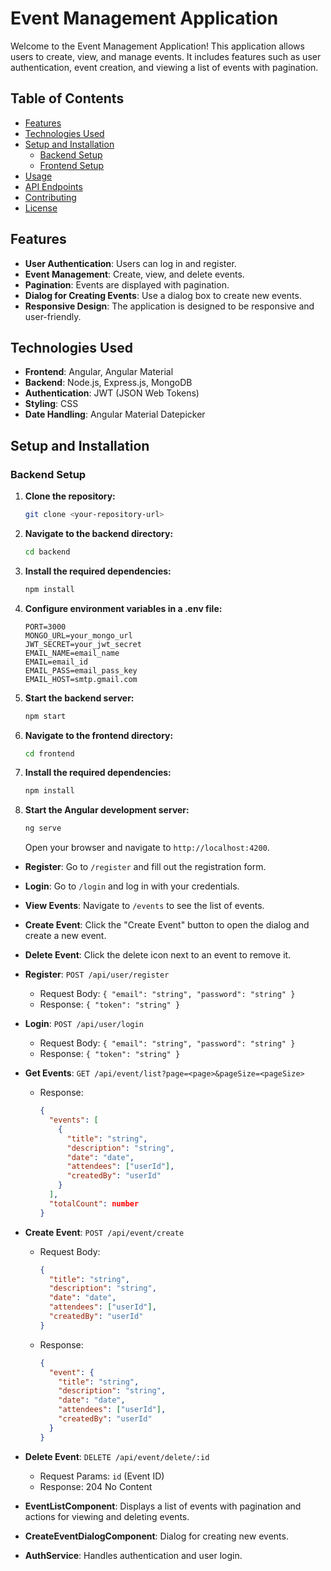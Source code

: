 # Event Management Application

Welcome to the Event Management Application! This application allows users to create, view, and manage events. It includes features such as user authentication, event creation, and viewing a list of events with pagination.

## Table of Contents

- [Features](#features)
- [Technologies Used](#technologies-used)
- [Setup and Installation](#setup-and-installation)
  - [Backend Setup](#backend-setup)
  - [Frontend Setup](#frontend-setup)
- [Usage](#usage)
- [API Endpoints](#api-endpoints)
- [Contributing](#contributing)
- [License](#license)

## Features

- **User Authentication**: Users can log in and register.
- **Event Management**: Create, view, and delete events.
- **Pagination**: Events are displayed with pagination.
- **Dialog for Creating Events**: Use a dialog box to create new events.
- **Responsive Design**: The application is designed to be responsive and user-friendly.

## Technologies Used

- **Frontend**: Angular, Angular Material
- **Backend**: Node.js, Express.js, MongoDB
- **Authentication**: JWT (JSON Web Tokens)
- **Styling**: CSS
- **Date Handling**: Angular Material Datepicker

## Setup and Installation

### Backend Setup

1. **Clone the repository:**

   ```bash
   git clone <your-repository-url>

   ```

2. **Navigate to the backend directory:**

   ```bash
   cd backend
   ```

3. **Install the required dependencies:**

   ```bash
   npm install
   ```

4. **Configure environment variables in a .env file:**

   ```
   PORT=3000
   MONGO_URL=your_mongo_url
   JWT_SECRET=your_jwt_secret
   EMAIL_NAME=email_name
   EMAIL=email_id
   EMAIL_PASS=email_pass_key
   EMAIL_HOST=smtp.gmail.com
   ```

5. **Start the backend server:**
   ```bash
   npm start
   ```
6. **Navigate to the frontend directory:**

   ```bash
   cd frontend
   ```

7. **Install the required dependencies:**

   ```bash
   npm install
   ```

8. **Start the Angular development server:**
   ```bash
   ng serve
   ```
   Open your browser and navigate to `http://localhost:4200`.

- **Register**: Go to `/register` and fill out the registration form.
- **Login**: Go to `/login` and log in with your credentials.
- **View Events**: Navigate to `/events` to see the list of events.
- **Create Event**: Click the "Create Event" button to open the dialog and create a new event.
- **Delete Event**: Click the delete icon next to an event to remove it.

- **Register**: `POST /api/user/register`

  - Request Body: `{ "email": "string", "password": "string" }`
  - Response: `{ "token": "string" }`

- **Login**: `POST /api/user/login`
  - Request Body: `{ "email": "string", "password": "string" }`
  - Response: `{ "token": "string" }`
- **Get Events**: `GET /api/event/list?page=<page>&pageSize=<pageSize>`

  - Response:
    ```json
    {
      "events": [
        {
          "title": "string",
          "description": "string",
          "date": "date",
          "attendees": ["userId"],
          "createdBy": "userId"
        }
      ],
      "totalCount": number
    }
    ```

- **Create Event**: `POST /api/event/create`

  - Request Body:
    ```json
    {
      "title": "string",
      "description": "string",
      "date": "date",
      "attendees": ["userId"],
      "createdBy": "userId"
    }
    ```
  - Response:
    ```json
    {
      "event": {
        "title": "string",
        "description": "string",
        "date": "date",
        "attendees": ["userId"],
        "createdBy": "userId"
      }
    }
    ```

- **Delete Event**: `DELETE /api/event/delete/:id`

  - Request Params: `id` (Event ID)
  - Response: 204 No Content

- **EventListComponent**: Displays a list of events with pagination and actions for viewing and deleting events.
- **CreateEventDialogComponent**: Dialog for creating new events.
- **AuthService**: Handles authentication and user login.
